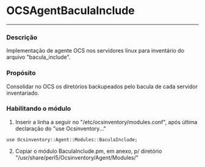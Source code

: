 # OCSAgentBaculaInclude 

----

### Descrição
Implementação de agente OCS nos servidores linux para inventário do arquivo "bacula_include".

### Propósito
Consolidar no OCS os diretórios backupeados pelo bacula de cada servidor inventariado.

### Habilitando o módulo
1. Inserir a linha a seguir no "/etc/ocsinventory/modules.conf", após última declaração do "use Ocsinventory..."

```
use Ocsinventory::Agent::Modules::BaculaInclude;
```

2. Copiar o módulo BaculaInclude.pm, em anexo, p/ diretório "/usr/share/perl5/Ocsinventory/Agent/Modules/"
